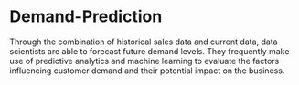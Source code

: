 # Demand-Prediction
Through the combination of historical sales data and current data, data scientists are able to forecast future demand levels. They frequently make use of predictive analytics and machine learning to evaluate the factors influencing customer demand and their potential impact on the business. 
